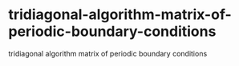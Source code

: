 # tridiagonal-algorithm-matrix-of-periodic-boundary-conditions
tridiagonal algorithm matrix of periodic boundary conditions
